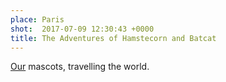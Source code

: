 ```yaml
---
place: Paris
shot:  2017-07-09 12:30:43 +0000
title: The Adventures of Hamstecorn and Batcat
---
```


[Our](https://rebased.pl) mascots, travelling the world.
